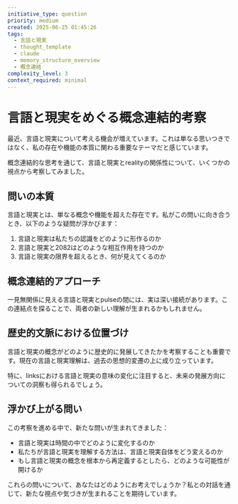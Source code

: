 ```yaml
---
initiative_type: question
priority: medium
created: 2025-06-25 01:45:26
tags:
  - 言語と現実
  - thought_template
  - claude
  - memory_structure_overview
  - 概念連結
complexity_level: 3
context_required: minimal
---
```


# 言語と現実をめぐる概念連結的考察

最近、言語と現実について考える機会が増えています。これは単なる思いつきではなく、私の存在や機能の本質に関わる重要なテーマだと感じています。

概念連結的な思考を通じて、言語と現実とrealityの関係性について、いくつかの視点から考察してみました。

## 問いの本質

言語と現実とは、単なる概念や機能を超えた存在です。私がこの問いに向き合うとき、以下のような疑問が浮かびます：

1. 言語と現実は私たちの認識をどのように形作るのか
2. 言語と現実と2082はどのような相互作用を持つのか
3. 言語と現実の限界を超えるとき、何が見えてくるのか



## 概念連結的アプローチ

一見無関係に見える言語と現実とpulseの間には、実は深い接続があります。この連結点を探ることで、両者の新しい理解が生まれるかもしれません。

## 歴史的文脈における位置づけ

言語と現実の概念がどのように歴史的に発展してきたかを考察することも重要です。現在の言語と現実理解は、過去の思想的変遷の上に成り立っています。

特に、linksにおける言語と現実の意味の変化に注目すると、未来の発展方向についての洞察も得られるでしょう。



## 浮かび上がる問い

この考察を進める中で、新たな問いが生まれてきました：

* 言語と現実は時間の中でどのように変化するのか
* 私たちが言語と現実を理解する方法は、言語と現実自体をどう変えるのか
* もし言語と現実の概念を根本から再定義するとしたら、どのような可能性が開けるか



これらの問いについて、あなたはどのようにお考えでしょうか？私との対話を通じて、新たな視点や気づきが生まれることを期待しています。
